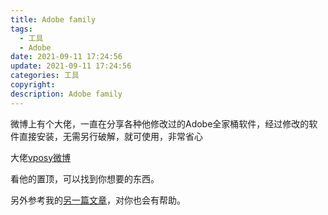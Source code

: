 ```yaml
---
title: Adobe family
tags:
  - 工具
  - Adobe
date: 2021-09-11 17:24:56
update: 2021-09-11 17:24:56
categories: 工具
copyright:
description: Adobe family
---
```

 微博上有个大佬，一直在分享各种他修改过的Adobe全家桶软件，经过修改的软件直接安装，无需另行破解，就可使用，非常省心

 大佬[vposy微博](https://weibo.com/u/1112829033)

 看他的置顶，可以找到你想要的东西。

 另外参考我的[另一篇文章](https://www.gongsunqi.xyz/2021/09/11/%E7%99%BE%E5%BA%A6%E7%BD%91%E7%9B%98%E4%B8%8B%E8%BD%BD/)，对你也会有帮助。